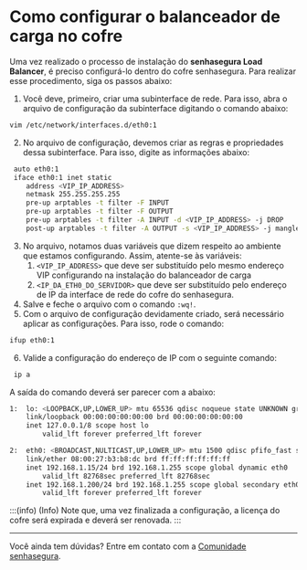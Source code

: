 # Como configurar o balanceador de carga no cofre

Uma vez realizado o processo de instalação do **senhasegura Load Balancer**, é preciso configurá-lo dentro do cofre senhasegura. Para realizar esse procedimento, siga os passos abaixo:

1. Você deve, primeiro, criar uma subinterface de rede. Para isso, abra o arquivo de configuração da subinterface digitando o comando abaixo:

```bash
vim /etc/network/interfaces.d/eth0:1
```

2. No arquivo de configuração, devemos criar as regras e propriedades dessa subinterface. Para isso, digite as informações abaixo:

```bash
 auto eth0:1
 iface eth0:1 inet static
 	address <VIP_IP_ADDRESS>
 	netmask 255.255.255.255
 	pre-up arptables -t filter -F INPUT
 	pre-up arptables -t filter -F OUTPUT
 	pre-up arptables -t filter -A INPUT -d <VIP_IP_ADDRESS> -j DROP
 	post-up arptables -t filter -A OUTPUT -s <VIP_IP_ADDRESS> -j mangle --mangle-ip-s <IP_DA_ETH0_DO_SERVIDOR>
```

3. No arquivo, notamos duas variáveis que dizem respeito ao ambiente que estamos configurando. Assim, atente-se às variáveis:
   1. `<VIP_IP_ADDRESS>` que deve ser substituído pelo mesmo endereço VIP configurando na instalação do balanceador de carga
   2. `<IP_DA_ETH0_DO_SERVIDOR>` que deve ser substituído pelo endereço de IP da interface de rede do cofre do senhasegura.
4. Salve e feche o arquivo com o comando `:wq!`.
5. Com o arquivo de configuração devidamente criado, será necessário aplicar as configurações. Para isso, rode o comando:

```bash
ifup eth0:1
```

6. Valide a configuração do endereço de IP com o seguinte comando:

```bash
 ip a
```

A saída do comando deverá ser parecer com a abaixo:

```bash
1: 	lo: <LOOPBACK,UP,LOWER_UP> mtu 65536 qdisc noqueue state UNKNOWN group default qlen 1000 
	link/loopback 00:00:00:00:00:00 brd 00:00:00:00:00:00 
	inet 127.0.0.1/8 scope host lo 
		valid_lft forever preferred_lft forever 

2: 	eth0: <BROADCAST,NULTICAST,UP,LOWER_UP> mtu 1500 qdisc pfifo_fast state UP group default qlen 1000
	link/ether 08:00:27:b3:b8:dc brd ff:ff:ff:ff:ff:ff 
	inet 192.168.1.15/24 brd 192.168.1.255 scope global dynamic eth0
		valid_lft 82768sec preferred_lft 82768sec 
	inet 192.168.1.200/24 brd 192.168.1.255 scope global secondary eth0:1
		valid_lft forever preferred_lft forever
```

:::(info) (Info)
Note que, uma vez finalizada a configuração, a licença do cofre será expirada e deverá ser renovada.
:::

---

Você ainda tem dúvidas? Entre em contato com a [Comunidade senhasegura](https://community.senhasegura.io/).